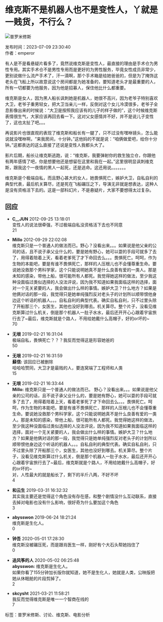 # 维克斯不是机器人也不是变性人，丫就是一贱货，不行么？

![普罗米修斯](https://img3.doubanio.com/view/photo/s_ratio_poster/public/p1548920463.jpg)

发布时间：2023-07-09 23:30:40  
作者：emperor  

有人是不是看悬疑片看多了，竟然说维克斯是变性人，最直接的理由是手术仓为男性专用。其实手术仓不是男性专用而是更好的为男性服务，毕竟女性成员非常少，更别说做什么流产手术了，汗一滴啊，那个手术箱是给她爸爸的，但是为了掩饰这老头在飞船上所以故意说这个房间都是为她准备的，要知道老头才是最重要的人，所有一切都要为他服务，因为他是招募人，保住他比什么都重要。

维克斯是女人，因为黑人船长讽刺她是机器人，她很不高兴，因为老爷子特别喜欢大卫，老爷子重男轻女，把大卫当亲儿一样，反倒对这个女儿冷漠很多，老爷子全息影像出来的时候说：“大卫是按照我应该有的儿子的样子做的”，这个时候维克斯表情很生气，大家应该再回去看一下。这对父女感情并不好，并不是说儿子变性了，这也太扯了吧。。。

再说影片也很直观的表现了维克斯和船长有一腿了，只不过没有嘿咻镜头，怎么能说就没嘿咻啊，“来我房间，十分钟。”这他妈的不就是说：“咱俩做爱吧，给你十分钟。”这都表达的这么直接了还说是变性人我都头大了。

影片后期，船长让维克斯逃跑，说：“维克斯，我要弹射你的救生独立仓，你跟他有两年感情了吧，你是想要他还是想留在这里和我在一起。”这里很明显讽刺维克斯，跟我这个一夜情的黑人一起死，还是逃命。这还用说。。。。。。。

维克斯是个极端自私，而且野心甚大的女人，她畏惧死亡，嫉妒大卫，自私自利的典型代表，最后机关算尽，还是死在飞船碾压之下，导演无非就是想表达，这种人是没有资格活下去的。这是一部科幻片，不是悬疑片，大家不要想得太过复杂。

## 回应

- **C__JUN** 2012-09-25 13:18:01  
变性人的说法很牵强，不过极端自私没资格活下去也不同意  
21

- **Millo** 2012-09-29 22:02:08  
维克斯只是一个普通人的做法而已。野心？没看出来。。。如果说是他父亲的公司的话，且不说子承父业什么的，要是她有野心，她可以耍的手段可就多了去了，用得着陪着上天，看着老爹死了才下命回去么。。。畏惧死亡。呵呵，作为生物的本能吧，要是有谁不畏惧死亡，那样的人压根儿也不会懂尊重生命。要说她没救那个男科学家，这个只能说明她真不是什么良善有爱的一类人。那是未知的感染，带他上船，很可能所有人都死。我觉得她这样的做法，至少我这种没面临过类似选择的人没法评说，因为我不知道如果我面临这样的选择，面对一个无关紧要的人，我会做出什么样的事情。嫉妒大卫？什么地方？如果是他俩对话的那一段，我觉得只是她单纯强烈反对老头子的计划所以顺带恨他身边这个听话的机器人。。。自私自利的典型代表。确实自私自利，只不过里头除了开船那三个，女医生，其他也没好到哪去。机关算尽。整个片子，没看见维克斯算过什么机关，倒是那个机器人一肚子水水，最后还开开心心跟着宇宙旅行去了~最后，维克斯就是个路人，不用给她戴什么高帽子，好的or坏的~  
70

- **无垠** 2019-02-21 16:31:04  
极端自私，畏惧死亡？？？我反而觉得这是形容她爸的  
50

- **无垠** 2019-02-21 16:31:59  
**蘇信:** 该回应已被删除  
哈哈哈赞同，大卫才是最贱的人，要连窝端了工程师和人类  
15

- **无垠** 2019-02-21 16:33:44  
**Millo:** 维克斯只是一个普通人的做法而已。 野心？没看出来。。。如果说是他父亲的公司的话，且不说子承父业什么的，要是她有野心，她可以耍的手段可就多了去了，用得着陪着上天，看着老爹死了才下命回去么。。。畏惧死亡。呵呵，作为生物的本能吧，要是有谁不畏惧死亡，那样的人压根儿也不会懂尊重生命。要说她没救那个男科学家，这个只能说明她真不是什么良善有爱的一类人。那是未知的感染，带他上船，很可能所有人都死。我觉得她这样的做法，至少我这种没面临过类似选择的人没法评说，因为我不知道如果我面临这样的选择，面对一个无关紧要的人，我会做出什么样的事情。嫉妒大卫？什么地方？如果是他俩对话的那一段，我觉得只是她单纯强烈反对老头子的计划所以顺带恨他身边这个听话的机器人。。。自私自利的典型代表。确实自私自利，只不过里头除了开船那三个，女医生，其他也没好到哪去。机关算尽。整个片子，没看见维克斯算过什么机关，倒是那个机器人一肚子水水，最后还开开心心跟着宇宙旅行去了~最后，维克斯就是个路人，不用给她戴什么高帽子，好的or坏的~  
对，人性最大的就是船长了，剩下的半斤八两，不好不坏  
4

- **和云生** 2019-03-31 16:32:32  
其实我主要还是觉得这个角色没有存在感，和整个剧情没什么互动联系，直接去掉对电影也没有什么影响，很好奇为什么要加这个角色  
3

- **abysswon** 2019-06-24 18:21:24  
维克斯是生化人。  
0

- **钟吾** 2020-05-01 17:28:30  
维克斯没被碾压死，而是跟肖医生一样，刚好有个大石头帮她挡住了  
0

- **追风筝的人** 2020-05-02 06:25:48  
**abysswon:** 维克斯是生化人。  
如果你看了155分钟加长版你就知道，她不是生化人，她就是人类，公映版把她从休眠舱的片段剪掉了。  
2

- **skcysht** 2021-03-21 11:58:21  
我反而觉得维克斯是唯一一个智商在线的  
7

标签：普罗米修斯、讨论、维克斯、电影分析